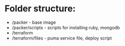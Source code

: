 
# Folder structure:

- /packer - base image
- /packer/scripts - scripts for installing ruby, mongodb
- /terraform
- /terraform/files - puma service file, deploy script



